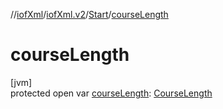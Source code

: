 //[iofXml](../../../index.md)/[iofXml.v2](../index.md)/[Start](index.md)/[courseLength](course-length.md)

# courseLength

[jvm]\
protected open var [courseLength](course-length.md): [CourseLength](../-course-length/index.md)
